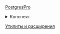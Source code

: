 [PostgresPro](https://edu.postgrespro.ru/dba1-13/dba1_06_arch_vacuum_overview.html)
<details>
  <summary>Конспект</summary>
  Механизм многоверсионности позволяет эффективно реализовать <b>изоляцию на основе снимков</b>, но в результате в табличных страницах  накапливаются <b>старые версии строк</b>, а в страницах индексов — <b>сылки на эти версии</b>. Какое-то время исторические версии нужны, чтобы транзакции могли работать со своими снимками данных. Но со временем не остается ни одного снимка данных, которому требовалась бы старая версия строки; такая версия называется «мертвой». Процедура очистки вычищает мертвые версии строк из табличных страниц и ненужные индексные записи, которые ссылались на такие версии. Если своевременно не вычищать исторические данные, таблицы и индексы будут неконтролируемо разрастаться и поиск в них актуальных версий строк будет замедляться.
</details>

[Утилиты и расширения](https://github.com/AV-ghub/PostgreSQL/blob/main/001%20%D0%90%D0%B4%D0%BC%D0%B8%D0%BD%D0%B8%D1%81%D1%82%D1%80%D0%B8%D1%80%D0%BE%D0%B2%D0%B0%D0%BD%D0%B8%D0%B5/009%20%D0%A3%D1%82%D0%B8%D0%BB%D0%B8%D1%82%D1%8B%20%D0%B8%20%D1%80%D0%B0%D1%81%D1%88%D0%B8%D1%80%D0%B5%D0%BD%D0%B8%D1%8F/%D0%9E%D1%87%D0%B8%D1%81%D1%82%D0%BA%D0%B0.md#%D0%B0%D0%BB%D1%8C%D1%82%D0%B5%D1%80%D0%BD%D0%B0%D1%82%D0%B8%D0%B2%D1%8B-vacuum)

